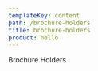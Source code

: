 ```yaml
---
templateKey: content
path: /brochure-holders
title: brochure-holders
product: hello
---
```

Brochure Holders
